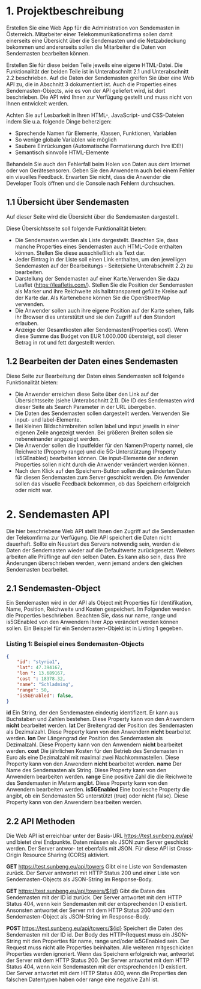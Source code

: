# 1. Projektbeschreibung
Erstellen Sie eine Web App für die Administration von Sendemasten in Österreich. Mitarbeiter einer Telekommunikationsfirma sollen damit einerseits eine Übersicht über die Sendemasten und die Netzabdeckung bekommen und andererseits sollen die Mitarbeiter die Daten von Sendemasten bearbeiten können. 

Erstellen Sie für diese beiden Teile jeweils eine eigene HTML-Datei. Die Funktionalität der beiden Teile ist in Unterabschnitt 2.1 und Unterabschnitt 2.2 beschrieben. Auf die Daten der Sendemasten greifen Sie über eine Web API zu, die in Abschnitt 3 dokumentiert ist. Auch die Properties eines Sendemasten-Objects, wie es von der API geliefert wird, ist dort beschrieben. Die API wird Ihnen zur Verfügung gestellt und muss nicht von Ihnen entwickelt werden.

Achten Sie auf Lesbarkeit in Ihren HTML-, JavaScript- und CSS-Dateien indem Sie u.a. folgende Dinge beherzigen:
- Sprechende Namen für Elemente, Klassen, Funktionen, Variablen
- So wenige globale Variablen wie möglich
- Saubere Einrückungen (Automatische Formatierung durch Ihre IDE!) 
- Semantisch sinnvolle HTML-Elemente

Behandeln Sie auch den Fehlerfall beim Holen von Daten aus dem Internet oder von Gerätesensoren. Geben Sie den Anwendern auch bei einem Fehler ein visuelles Feedback. Erwarten Sie nicht, dass die Anwender die Developer Tools öffnen und die Console nach Fehlern durchsuchen.

## 1.1 Übersicht über Sendemasten
Auf dieser Seite wird die Übersicht über die Sendemasten dargestellt.

Diese Übersichtsseite soll folgende Funktionalität bieten:

- Die Sendemasten werden als Liste dargestellt. Beachten Sie, dass manche Properties eines Sendemasten auch HTML-Code enthalten können. Stellen Sie diese ausschließlich als Text dar.
- Jeder Eintrag in der Liste soll einen Link enthalten, um den jeweiligen Sendemasten auf der Bearbeitungs - Seite(siehe Unterabschnitt 2.2) zu bearbeiten.
- Darstellung der Sendemasten auf einer Karte.Verwenden Sie dazu Leaflet (https://leafletjs.com/). Stellen Sie die Position der Sendemasten als Marker und ihre Reichweite als halbtransparent gefüllte Kreise auf der Karte dar. Als Kartenebene können Sie die OpenStreetMap verwenden.
- Die Anwender sollen auch ihre eigene Position auf der Karte sehen, falls ihr Browser dies unterstützt und sie den Zugriff auf den Standort erlauben.
- Anzeige der Gesamtkosten aller Sendemasten(Properties cost). Wenn diese Summe das Budget von EUR 1.000.000 übersteigt, soll dieser Betrag in rot und fett dargestellt werden.

## 1.2 Bearbeiten der Daten eines Sendemasten

Diese Seite zur Bearbeitung der Daten eines Sendemasten soll folgende Funktionalität bieten:

- Die Anwender erreichen diese Seite über den Link auf der Übersichtsseite (siehe Unterabschnitt 2.1). Die ID des Sendemasten wird dieser Seite als Search Parameter in der URL übergeben.
- Die Daten des Sendemasten sollen dargestellt werden. Verwenden Sie input- und label-Elemente.
- Bei kleinen Bildschirmbreiten sollen label und input jeweils in einer eigenen Zeile angezeigt werden. Bei größeren Breiten sollen sie nebeneinander angezeigt werden.
- Die Anwender sollen die Inputfelder für den Namen(Property name), die Reichweite (Property range) und die 5G-Unterstützung (Property is5GEnabled) bearbeiten können.
  Die input-Elemente der anderen Properties sollen nicht durch die Anwender verändert werden können.
- Nach dem Klick auf den Speichern-Button sollen die geänderten Daten für diesen Sendemasten zum Server geschickt werden. Die Anwender sollen das visuelle Feedback bekommen, ob das Speichern erfolgreich oder nicht war.

# 2. Sendemasten API
Die hier beschriebene Web API stellt Ihnen den Zugriff auf die Sendemasten der Telekomfirma zur Verfügung. Die API speichert die Daten nicht dauerhaft. Sollte ein Neustart des Servers notwendig sein, werden die Daten der Sendemasten wieder auf die Defaultwerte zurückgesetzt. Weiters arbeiten alle Prüflinge auf den selben Daten. Es kann also sein, dass Ihre Änderungen überschrieben werden, wenn jemand anders den gleichen Sendemasten bearbeitet.

## 2.1 Sendemasten-Object
Ein Sendemasten wird in der API als Object mit Properties für Identifikation, Name, Position, Reichweite und Kosten gespeichert. Im Folgenden werden die Properties beschrieben. Beachten Sie, dass nur name, range und is5GEnabled von den Anwendern Ihrer App verändert werden können sollen. Ein Beispiel für ein Sendemasten-Objekt ist in Listing 1 gegeben.

### Listing 1: Beispiel eines Sendemasten-Objects
```json
{
    "id": "styria1",
    "lat": 47.394167,
    "lon ": 13.689167,
    "cost ": 18378.32,
    "name": "Schladming",
    "range": 50,
    "is5GEnabled": false,
}
```

**id** Ein String, der den Sendemasten eindeutig identifizert.  Er kann aus Buchstaben und Zahlen bestehen. Diese Property kann von den Anwendern **nicht** bearbeitet werden.
**lat** Der Breitengrad der Position des Sendemasten als Dezimalzahl. Diese Property kann von den Anwendern **nicht** bearbeitet werden.
**lon** Der Längengrad der Position des Sendemasten als Dezimalzahl. Diese Property kann von den Anwendern **nicht** bearbeitet werden.
**cost** Die jährlichen Kosten für den Betrieb des Sendemasten in Euro als eine Dezimalzahl mit maximal zwei Nachkommastellen. Diese Property kann von den Anwendern **nicht** bearbeitet werden.
**name** Der Name des Sendemasten als String. Diese Property kann von den Anwendern bearbeiten werden.
**range** Eine positive Zahl die die Reichweite des Sendemasten in Metern angibt. Diese Property kann von den Anwendern bearbeiten werden.
**is5GEnabled** Eine boolesche Property die angibt, ob ein Sendemasten 5G unterstützt (true) oder nicht (false). Diese Property kann von den Anwendern bearbeiten werden.

## 2.2 API Methoden
Die Web API ist erreichbar unter der Basis-URL https://test.sunbeng.eu/api/ und bietet drei Endpunkte. Daten müssen als JSON zum Server geschickt werden. Der Server antwor- tet ebenfalls mit JSON. Für diese API ist Cross-Origin Resource Sharing (CORS) aktiviert.

**GET** https://test.sunbeng.eu/api/towers
Gibt eine Liste von Sendemasten zurück. Der Server antwortet mit HTTP Status 200 und einer Liste von Sendemasten-Objects als JSON-String im Response-Body.

**GET** https://test.sunbeng.eu/api/towers/${id}
Gibt die Daten des Sendemasten mit der ID id zurück. Der Server antwortet mit dem HTTP Status 404, wenn kein Sendemasten mit der entsprechenden ID existiert. Ansonsten antwortet der Server mit dem HTTP Status 200 und dem Sendemasten-Object als JSON-String im Response-Body.

**POST** https://test.sunbeng.eu/api/towers/${id}
Speichert die Daten des Sendemasten mit der ID id. Der Body des HTTP-Request muss ein JSON-String mit den Properties für name, range und/oder is5GEnabled sein. Der Request muss nicht alle Properties beinhalten. Alle weiteren mitgeschickten Properties werden ignoriert. 
Wenn das Speichern erfolgreich war, antwortet der Server mit dem HTTP Status 200. 
Der Server antwortet mit dem HTTP Status 404, wenn kein Sendemasten mit der entsprechenden ID existiert. Der Server antwortet mit dem HTTP Status 400, wenn die Properties den falschen Datentypen haben oder range eine negative Zahl ist.